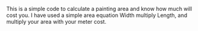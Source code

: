 This is a simple code to calculate a painting area and know how much will cost you.
I have used a simple area equation Width multiply Length, and multiply your area with your meter cost.
